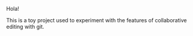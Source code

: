 Hola!

This is a toy project used to experiment with the features of collaborative editing with git.


